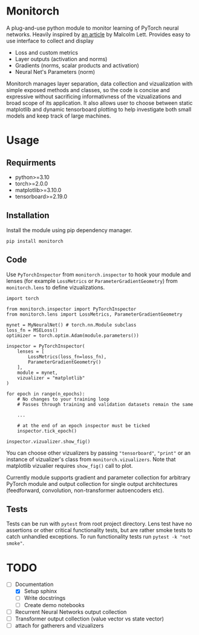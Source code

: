 # Monitorch

A plug-and-use python module to monitor learning of PyTorch neural networks. Heavily inspired by [an article](https://ai.gopubby.com/better-ways-to-monitor-nns-while-training-7c246867ca4f) by Malcolm Lett. Provides easy to use interface to collect and display

- Loss and custom metrics
- Layer outputs (activation and norms)
- Gradients (norms, scalar products and activation)
- Neural Net's Parameters (norm)

Monitorch manages layer separation, data collection and vizualization with simple exposed methods and classes, so the code is concise and expressive without sacrificing informativness of the vizualizations and broad scope of its application. It also allows user to choose between static matplotlib and dynamic tensorboard plotting to help investigate both small models and keep track of large machines.

# Usage

## Requirments

- python>=3.10
- torch>=2.0.0
- matplotlib>=3.10.0
- tensorboard>=2.19.0

## Installation

Install the module using pip dependency manager.

```{bash}
pip install monitorch
```

## Code

Use `PyTorchInspector` from `monitorch.inspector` to hook your module and lenses (for example `LossMetrics` or `ParameterGradientGeometry`) from `monitorch.lens` to define vizualizations.

```{python}
import torch

from monitorch.inspector import PyTorchInspector
from monitorch.lens import LossMetrics, ParameterGradientGeometry

mynet = MyNeuralNet() # torch.nn.Module subclass
loss_fn = MSELoss()
optimizer = torch.optim.Adam(module.parameters())

inspector = PyTorchInspector(
    lenses = [
        LossMetrics(loss_fn=loss_fn),
        ParameterGradientGeometry()
    ],
    module = mynet,
    vizualizer = "matplotlib"
)

for epoch in range(n_epochs):
    # No changes to your training loop
    # Passes through training and validation datasets remain the same

    ...

    # at the end of an epoch inspector must be ticked
    inspector.tick_epoch()

inspector.vizualizer.show_fig()
```

You can choose other vizualizers by passing `"tensorboard"`, `"print"` or an instance of vizualizer's class from `monitorch.vizualizers`. Note that matplotlib vizualier requires `show_fig()` call to plot.

Currently module supports gradient and parameter collection for arbitrary PyTorch module and output collection for single output architectures (feedforward, convolution, non-transformer autoencoders etc).


## Tests

Tests can be run with `pytest` from root project directory. Lens test have no assertions or other critical functionality tests, but are rather smoke tests to catch unhandled exceptions. To run functionality tests run `pytest -k "not smoke"`.

# TODO

- [ ] Documentation
    - [x] Setup sphinx
    - [ ] Write docstrings
    - [ ] Create demo notebooks
- [ ] Recurrent Neural Networks output collection
- [ ] Transformer output collection (value vector vs state vector)
- [ ] attach for gatherers and vizualizers
